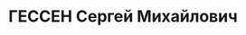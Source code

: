 ---
title: ГЕССЕН Сергей Михайлович
description: 1898 года рождения, член ВКП(б) с 1916 года, до ареста 9 декабря 1934
  года уполномоченный по Западной области Наркомата тяжелой промышленности СССР в
  г. Смоленске
---